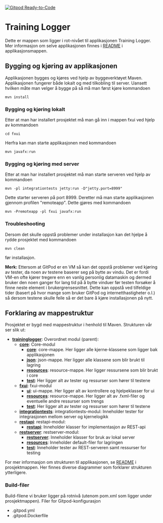 [![Gitpod Ready-to-Code](https://img.shields.io/badge/Gitpod-Ready--to--Code-blue?logo=gitpod)](https://gitpod.idi.ntnu.no/#https://gitlab.stud.idi.ntnu.no/it1901/groups-2020/gr2001/gr2001/) 

# Training Logger

Dette er mappen som ligger i rot-nivået til applikasjonen Training Logger. Mer informasjon om
selve applikasjonen finnes i [README](trainingLogger/README.md) i applikasjonsmappen. 

## Bygging og kjøring av applikasjonen

Applikasjonen bygges og kjøres ved hjelp av byggeverktøyet Maven. Applikasjonen fungerer både lokalt og med tilkobling til server. 
Uansett hvilken måte man velger å bygge på så må man først kjøre kommandoen 
```
mvn install
```

### Bygging og kjøring lokalt
Etter at man har installert prosjektet må man gå inn i mappen fxui ved hjelp av kommandoen 
```
cd fxui
```
Herfra kan man starte applikasjonen med kommandoen 
```
mvn javafx:run
``` 

### Bygging og kjøring med server
Etter at man har installert prosjektet må man starte serveren ved hjelp av kommandoen  
```
mvn -pl integrationtests jetty:run -D"jetty.port=8999"
```  
Dette starter serveren på port 8999. Deretter må man starte applikasjonen gjennom profilen "remoteapp". Dette gjøres med kommandoen  
```
mvn -Premoteapp -pl fxui javafx:run
``` 

### Troubleshooting
Dersom det skulle oppstå problemer under installasjon kan det hjelpe å rydde prosjektet med kommandoen 
```
mvn clean
``` 
før installasjon.

**Merk:** Ettersom at GitPod er en VM så kan det oppstå problemer ved kjøring av tester, da noen av testene baserer seg på 
bytte av vindu. Det er fordi VM-en ofte kjører tregere enn en vanlig personlig datamaskin og dermed bruker den noen ganger for lang 
tid på å bytte vinduer før testen forsøker å finne neste element i brukergrensesnittet. Dette kan oppstå ved tilfeldige tider 
(basert på hvor mange som bruker GitPod og internetthastigheter o.l.) så dersom testene skulle feile så er det bare å kjøre installasjonen
på nytt. 

## Forklaring av mappestruktur
Prosjektet er bygd med mappestruktur i henhold til Maven. Strukturen vår ser slik ut:

- [**traininglogger**](traininglogger): Overordnet modul (parent):
    - [**core**](traininglogger/core): Core-modul
        - [**core**](trainingLogger/core/src/main/java/traininglogger/core): core-mappe. Her ligger alle kjerne-klassene som ligger bak applikasjonen
        - [**json**](traininglogger/core/src/main/java/traininglogger/json): json-mappe. Her ligger alle klassene som blir brukt til lagring
        - [**resources**](traininglogger/core/src/main/resources): resource-mappe. Her ligger ressursene som blir brukt i core 
        - [**test**](traininglogger/core/src/test): Her ligger alt av tester og ressurser som hører til testene
    - [**fxui**](traininglogger/fxui): fxui-modul
        - [**ui**](traininglogger/fxui/src/main/java/traininglogger/ui): ui-mappe. Her ligger alt av kontrollere og hjelpeklasser for ui
        - [**resources**](traininglogger/fxui/src/main/resources): resource-mappe. Her ligger alt av .fxml-filer og eventuelle andre ressurser som trengs
        - [**test**](traininglogger/fxui/src/test): Her ligger alt av tester og ressurser som hører til testene
    - [**integrationtests**](trainingLogger/integrationtests): integrationtests-modul: Inneholder tester for integrasjonen mellom server og kjernelogikk
    - [**restapi**](trainingLogger/restapi): restapi-modul:
        - [**restapi**](trainingLogger/restapi/src/main/java/traininglogger/restapi): Inneholder klasser for implementasjon av REST-api
    - [**restserver**](trainingLogger/restserver): restserver-modul: 
        - [**restserver**](trainingLogger/restserver/src/main/java/traininglogger/restserver): Inneholder klasser for bruk av lokal server
        - [**resources**](trianingLogger/restserver/src/main/resources): Inneholder default-filer for lagringen
        - [**test**](trainingLogger/restserver/src/test): Inneholder tester av REST-serveren samt ressurser for testing

For mer informasjon om strukturen til applikasjonen, se [README](trainingLogger/README.md) i prosjektmappen. Her finnes diverse diagrammer som forklarer strukturen ytterligere. 

### Build-filer
Build-filene vi bruker ligger på rotnivå (utenom pom.xml som ligger under prosjektmappen). 
Filer for Gitpod-konfigurasjon
- .gitpod.yml
- .gitpod.Dockerfile

